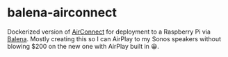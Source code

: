 # balena-airconnect
Dockerized version of [AirConnect](https://github.com/philippe44/AirConnect) for deployment to a Raspberry Pi via [Balena](https://www.balena.io/). Mostly creating this so I can AirPlay to my Sonos speakers without blowing $200 on the new one with AirPlay built in 😀.
